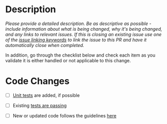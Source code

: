 # Description

*Please provide a detailed description. Be as descriptive as possible - include information about what is being changed,
why it's being changed, and any links to relevant issues. If this is closing an existing issue use one of the [issue linking keywords](https://docs.github.com/issues/tracking-your-work-with-issues/using-issues/linking-a-pull-request-to-an-issue#linking-a-pull-request-to-an-issue-using-a-keyword) to link the issue to this PR and have it automatically close when completed.*

In addition, go through the checklist below and check each item as you validate it is either handled or not applicable to this change.

# Code Changes

- [ ] [Unit tests](https://github.com/microsoft/SqlScriptDOM/tree/main/Test) are added, if possible
- [ ] Existing [tests are passing](https://github.com/microsoft/SqlScriptDOM/blob/main/CONTRIBUTING.md#running-the-tests)
- [ ] New or updated code follows the guidelines [here](https://github.com/microsoft/SqlScriptDOM/blob/main/CONTRIBUTING.md#helpful-notes-for-sqldom-extensions)

